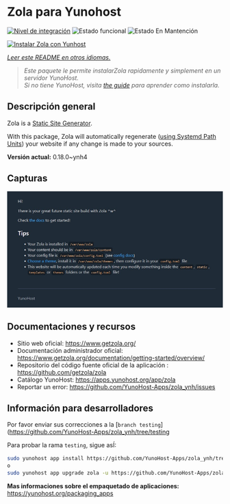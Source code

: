 <!--
Este archivo README esta generado automaticamente<https://github.com/YunoHost/apps/tree/master/tools/readme_generator>
No se debe editar a mano.
-->

# Zola para Yunohost

[![Nivel de integración](https://dash.yunohost.org/integration/zola.svg)](https://dash.yunohost.org/appci/app/zola) ![Estado funcional](https://ci-apps.yunohost.org/ci/badges/zola.status.svg) ![Estado En Mantención](https://ci-apps.yunohost.org/ci/badges/zola.maintain.svg)

[![Instalar Zola con Yunhost](https://install-app.yunohost.org/install-with-yunohost.svg)](https://install-app.yunohost.org/?app=zola)

*[Leer este README en otros idiomas.](./ALL_README.md)*

> *Este paquete le permite instalarZola rapidamente y simplement en un servidor YunoHost.*  
> *Si no tiene YunoHost, visita [the guide](https://yunohost.org/install) para aprender como instalarla.*

## Descripción general

Zola is a [Static Site Generator](https://en.wikipedia.org/wiki/Static_site_generator).

With this package, Zola will automatically regenerate ([using Systemd Path Units](https://www.putorius.net/systemd-path-units.html)) your website if any change is made to your sources.


**Versión actual:** 0.18.0~ynh4

## Capturas

![Captura de Zola](./doc/screenshots/zola-screenshot.jpg)

## Documentaciones y recursos

- Sitio web oficial: <https://www.getzola.org/>
- Documentación administrador oficial: <https://www.getzola.org/documentation/getting-started/overview/>
- Repositorio del código fuente oficial de la aplicación : <https://github.com/getzola/zola>
- Catálogo YunoHost: <https://apps.yunohost.org/app/zola>
- Reportar un error: <https://github.com/YunoHost-Apps/zola_ynh/issues>

## Información para desarrolladores

Por favor enviar sus correcciones a la [`branch testing`](https://github.com/YunoHost-Apps/zola_ynh/tree/testing

Para probar la rama `testing`, sigue asÍ:

```bash
sudo yunohost app install https://github.com/YunoHost-Apps/zola_ynh/tree/testing --debug
o
sudo yunohost app upgrade zola -u https://github.com/YunoHost-Apps/zola_ynh/tree/testing --debug
```

**Mas informaciones sobre el empaquetado de aplicaciones:** <https://yunohost.org/packaging_apps>
